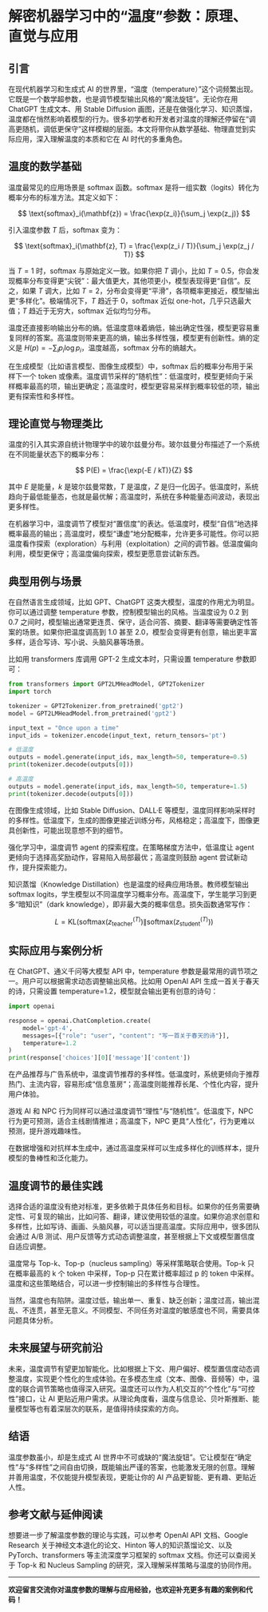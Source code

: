 # 解密机器学习中的“温度”参数：原理、直觉与应用

## 引言

在现代机器学习和生成式 AI 的世界里，“温度（temperature）”这个词频繁出现。它既是一个数学超参数，也是调节模型输出风格的“魔法旋钮”。无论你在用 ChatGPT 生成文本、用 Stable Diffusion 画图，还是在做强化学习、知识蒸馏，温度都在悄然影响着模型的行为。很多初学者和开发者对温度的理解还停留在“调高更随机，调低更保守”这样模糊的层面。本文将带你从数学基础、物理直觉到实际应用，深入理解温度的本质和它在 AI 时代的多重角色。

## 温度的数学基础

温度最常见的应用场景是 softmax 函数。softmax 是将一组实数（logits）转化为概率分布的标准方法。其定义如下：

$$
\text{softmax}_i(\mathbf{z}) = \frac{\exp(z_i)}{\sum_j \exp(z_j)}
$$

引入温度参数 $T$ 后，softmax 变为：

$$
\text{softmax}_i(\mathbf{z}, T) = \frac{\exp(z_i / T)}{\sum_j \exp(z_j / T)}
$$

当 $T=1$ 时，softmax 与原始定义一致。如果你把 $T$ 调小，比如 $T=0.5$，你会发现概率分布变得更“尖锐”：最大值更大，其他项更小，模型表现得更“自信”。反之，如果 $T$ 调大，比如 $T=2$，分布会变得更“平滑”，各项概率更接近，模型输出更“多样化”。极端情况下，$T$ 趋近于 0，softmax 近似 one-hot，几乎只选最大值；$T$ 趋近于无穷大，softmax 近似均匀分布。

温度还直接影响输出分布的熵。低温度意味着熵低，输出确定性强，模型更容易重复同样的答案。高温度则带来更高的熵，输出多样性强，模型更有创新性。熵的定义是 $H(p) = -\sum_i p_i \log p_i$，温度越高，softmax 分布的熵越大。

在生成模型（比如语言模型、图像生成模型）中，softmax 后的概率分布用于采样下一个 token 或像素。温度调节采样的“随机性”：低温度时，模型更倾向于采样概率最高的项，输出更确定；高温度时，模型更容易采样到概率较低的项，输出更有探索性和多样性。

## 理论直觉与物理类比

温度的引入其实源自统计物理学中的玻尔兹曼分布。玻尔兹曼分布描述了一个系统在不同能量状态下的概率分布：

$$
P(E) = \frac{\exp(-E / kT)}{Z}
$$

其中 $E$ 是能量，$k$ 是玻尔兹曼常数，$T$ 是温度，$Z$ 是归一化因子。低温度时，系统趋向于最低能量态，也就是最优解；高温度时，系统在多种能量态间波动，表现出更多样性。

在机器学习中，温度调节了模型对“置信度”的表达。低温度时，模型“自信”地选择概率最高的输出；高温度时，模型“谦虚”地分配概率，允许更多可能性。你可以把温度看作探索（exploration）与利用（exploitation）之间的调节器。低温度偏向利用，模型更保守；高温度偏向探索，模型更愿意尝试新东西。

## 典型用例与场景

在自然语言生成领域，比如 GPT、ChatGPT 这类大模型，温度的作用尤为明显。你可以通过调整 temperature 参数，控制模型输出的风格。当温度设为 0.2 到 0.7 之间时，模型输出通常更连贯、保守，适合问答、摘要、翻译等需要确定性答案的场景。如果你把温度调高到 1.0 甚至 2.0，模型会变得更有创意，输出更丰富多样，适合写诗、写小说、头脑风暴等场景。

比如用 transformers 库调用 GPT-2 生成文本时，只需设置 temperature 参数即可：

```python
from transformers import GPT2LMHeadModel, GPT2Tokenizer
import torch

tokenizer = GPT2Tokenizer.from_pretrained('gpt2')
model = GPT2LMHeadModel.from_pretrained('gpt2')

input_text = "Once upon a time"
input_ids = tokenizer.encode(input_text, return_tensors='pt')

# 低温度
outputs = model.generate(input_ids, max_length=50, temperature=0.5)
print(tokenizer.decode(outputs[0]))

# 高温度
outputs = model.generate(input_ids, max_length=50, temperature=1.5)
print(tokenizer.decode(outputs[0]))
```

在图像生成领域，比如 Stable Diffusion、DALL·E 等模型，温度同样影响采样时的多样性。低温度下，生成的图像更接近训练分布，风格稳定；高温度下，图像更具创新性，可能出现意想不到的细节。

强化学习中，温度调节 agent 的探索程度。在策略梯度方法中，低温度让 agent 更倾向于选择高奖励动作，容易陷入局部最优；高温度则鼓励 agent 尝试新动作，提升探索能力。

知识蒸馏（Knowledge Distillation）也是温度的经典应用场景。教师模型输出 softmax logits，学生模型以不同温度学习概率分布。高温度下，学生能学习到更多“暗知识”（dark knowledge），即非最大类的概率信息。损失函数通常写作：

$$
L = \text{KL}(\text{softmax}(z^{(T)}_{\text{teacher}}) \| \text{softmax}(z^{(T)}_{\text{student}}))
$$

## 实际应用与案例分析

在 ChatGPT、通义千问等大模型 API 中，temperature 参数是最常用的调节项之一。用户可以根据需求动态调整输出风格。比如用 OpenAI API 生成一首关于春天的诗，只需设置 temperature=1.2，模型就会输出更有创意的诗句：

```python
import openai

response = openai.ChatCompletion.create(
    model='gpt-4',
    messages=[{"role": "user", "content": "写一首关于春天的诗"}],
    temperature=1.2
)
print(response['choices'][0]['message']['content'])
```

在产品推荐与广告系统中，温度调节推荐的多样性。低温度时，系统更倾向于推荐热门、主流内容，容易形成“信息茧房”；高温度则能推荐长尾、个性化内容，提升用户体验。

游戏 AI 和 NPC 行为同样可以通过温度调节“理性”与“随机性”。低温度下，NPC 行为更可预测，适合主线剧情推进；高温度下，NPC 更具“人性化”，行为更难以预测，提升游戏趣味性。

在数据增强和对抗样本生成中，通过高温度采样可以生成多样化的训练样本，提升模型的鲁棒性和泛化能力。

## 温度调节的最佳实践

选择合适的温度没有绝对标准，更多依赖于具体任务和目标。如果你的任务需要确定性、可复现的输出，比如问答、翻译，建议使用较低的温度。如果你追求创意和多样性，比如写诗、画画、头脑风暴，可以适当提高温度。实际应用中，很多团队会通过 A/B 测试、用户反馈等方式动态调整温度，甚至根据上下文或模型置信度自适应调整。

温度常与 Top-k、Top-p（nucleus sampling）等采样策略联合使用。Top-k 只在概率最高的 k 个 token 中采样，Top-p 只在累计概率超过 p 的 token 中采样。温度和这些策略结合，可以进一步控制输出的多样性与合理性。

当然，温度也有陷阱。温度过低，输出单一、重复、缺乏创新；温度过高，输出混乱、不连贯，甚至无意义。不同模型、不同任务对温度的敏感度也不同，需要具体问题具体分析。

## 未来展望与研究前沿

未来，温度调节有望更加智能化。比如根据上下文、用户偏好、模型置信度动态调整温度，实现更个性化的生成体验。在多模态生成（文本、图像、音频等）中，温度的联合调节策略也值得深入研究。温度还可以作为人机交互的“个性化”与“可控性”接口，让 AI 更贴近用户需求。从理论角度看，温度与信息论、贝叶斯推断、能量模型等也有着深层次的联系，是值得持续探索的方向。

## 结语

温度参数虽小，却是生成式 AI 世界中不可或缺的“魔法旋钮”。它让模型在“确定性”与“多样性”之间自由切换，既能输出严谨的答案，也能激发无限的创意。理解并善用温度，不仅能提升模型表现，更能让你的 AI 产品更智能、更有趣、更贴近人性。

## 参考文献与延伸阅读

想要进一步了解温度参数的理论与实践，可以参考 OpenAI API 文档、Google Research 关于神经文本退化的论文、Hinton 等人的知识蒸馏论文、以及 PyTorch、transformers 等主流深度学习框架的 softmax 文档。你还可以查阅关于 Top-k 和 Nucleus Sampling 的研究，深入理解采样策略与温度的协同作用。

---

**欢迎留言交流你对温度参数的理解与应用经验，也欢迎补充更多有趣的案例和代码！** 